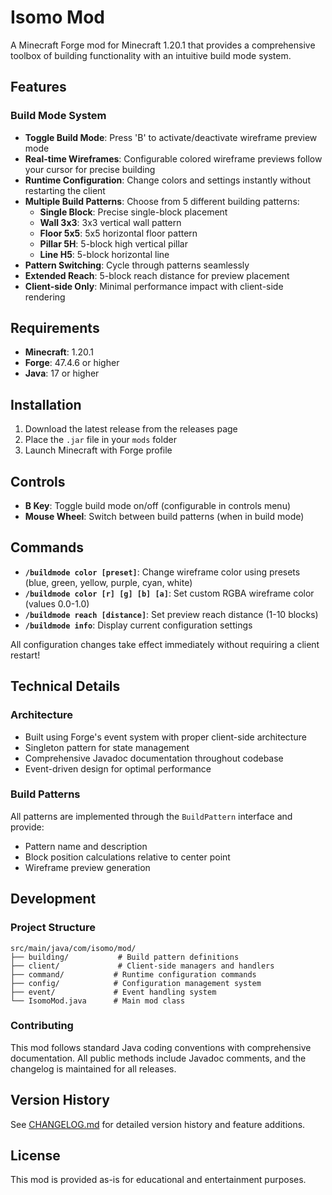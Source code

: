 # Isomo Mod

A Minecraft Forge mod for Minecraft 1.20.1 that provides a comprehensive toolbox of building functionality with an intuitive build mode system.

## Features

### Build Mode System
- **Toggle Build Mode**: Press 'B' to activate/deactivate wireframe preview mode
- **Real-time Wireframes**: Configurable colored wireframe previews follow your cursor for precise building
- **Runtime Configuration**: Change colors and settings instantly without restarting the client
- **Multiple Build Patterns**: Choose from 5 different building patterns:
  - **Single Block**: Precise single-block placement
  - **Wall 3x3**: 3x3 vertical wall pattern
  - **Floor 5x5**: 5x5 horizontal floor pattern  
  - **Pillar 5H**: 5-block high vertical pillar
  - **Line H5**: 5-block horizontal line
- **Pattern Switching**: Cycle through patterns seamlessly
- **Extended Reach**: 5-block reach distance for preview placement
- **Client-side Only**: Minimal performance impact with client-side rendering

## Requirements

- **Minecraft**: 1.20.1
- **Forge**: 47.4.6 or higher
- **Java**: 17 or higher

## Installation

1. Download the latest release from the releases page
2. Place the `.jar` file in your `mods` folder
3. Launch Minecraft with Forge profile

## Controls

- **B Key**: Toggle build mode on/off (configurable in controls menu)
- **Mouse Wheel**: Switch between build patterns (when in build mode)

## Commands

- **`/buildmode color [preset]`**: Change wireframe color using presets (blue, green, yellow, purple, cyan, white)
- **`/buildmode color [r] [g] [b] [a]`**: Set custom RGBA wireframe color (values 0.0-1.0)
- **`/buildmode reach [distance]`**: Set preview reach distance (1-10 blocks)
- **`/buildmode info`**: Display current configuration settings

All configuration changes take effect immediately without requiring a client restart!

## Technical Details

### Architecture
- Built using Forge's event system with proper client-side architecture
- Singleton pattern for state management
- Comprehensive Javadoc documentation throughout codebase
- Event-driven design for optimal performance

### Build Patterns
All patterns are implemented through the `BuildPattern` interface and provide:
- Pattern name and description
- Block position calculations relative to center point
- Wireframe preview generation

## Development

### Project Structure
```
src/main/java/com/isomo/mod/
├── building/           # Build pattern definitions
├── client/             # Client-side managers and handlers  
├── command/           # Runtime configuration commands
├── config/            # Configuration management system
├── event/             # Event handling system
└── IsomoMod.java      # Main mod class
```

### Contributing
This mod follows standard Java coding conventions with comprehensive documentation. All public methods include Javadoc comments, and the changelog is maintained for all releases.

## Version History

See [CHANGELOG.md](CHANGELOG.md) for detailed version history and feature additions.

## License

This mod is provided as-is for educational and entertainment purposes.
